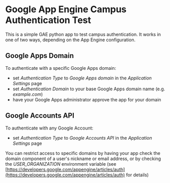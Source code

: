 # Google App Engine Campus Authentication Test

This is a simple GAE python app to test campus authentication.  It works in one of two ways, depending on the App Engine configuration.

## Google Apps Domain

To authenticate with a specific Google Apps domain:

* set *Authentication Type* to _Google Apps domain_ in the *Application Settings* page
* set *Authentication Domain* to your base Google Apps domain name (e.g. _example.com_)
* have your Google Apps administrator approve the app for your domain


## Google Accounts API

To authenticate with any Google Account:

* set *Authentication Type* to _Google Accounts API_ in the *Application Settings* page

You can restrict access to specific domains by having your app check the domain component of a user's nickname or email address, or by checking the *USER_ORGANIZATION* environment variable (see [https://developers.google.com/appengine/articles/auth](https://developers.google.com/appengine/articles/auth) for details)


